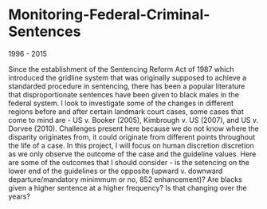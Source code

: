 # Monitoring-Federal-Criminal-Sentences
1996 - 2015

Since the establishment of the Sentencing Reform Act of 1987 which introduced the gridline
system that was originally supposed to achieve a standarded procedure in sentencing, there has been a
popular literature that disproportionate sentences have been given to black males in the federal system. I
look to investigate some of the changes in different regions before and after certain landmark court cases, some
cases that come to mind are - US v. Booker (2005), Kimbrough v. US (2007), and US v. Dorvee (2010).
Challenges present here because we do not know where the disparity originates from, it could originate from different
points throughout the life of a case. In this project, I will focus on human discretion
discretion as we only observe the outcome of the case and the guideline values. Here are some of the outcomes
that I should consider - is the setencing on the lower end of the guidelines or the opposite (upward v.
downward departure/mandatory minimmum or no, 852 enhancement)? Are blacks given a higher sentence at
a higher frequency? Is that changing over the years?
